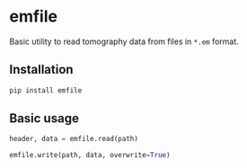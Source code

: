 # emfile

Basic utility to read tomography data from files in `*.em` format.

## Installation
```bash
pip install emfile
```

## Basic usage
```python
header, data = emfile.read(path)

emfile.write(path, data, overwrite=True)
```
